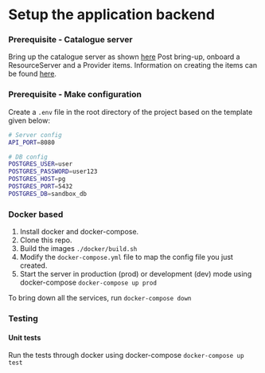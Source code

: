 # Setup the application backend

### Prerequisite - Catalogue server
Bring up the catalogue server as shown [here](https://github.com/datakaveri/iudx-catalogue-server)
Post bring-up, onboard a ResourceServer and a Provider items.
Information on creating the items can be found [here](https://docs.iudx.org.in).

### Prerequisite - Make configuration

Create a `.env` file in the root directory of the project based on the template given below:

```sh
# Server config
API_PORT=8080

# DB config
POSTGRES_USER=user
POSTGRES_PASSWORD=user123
POSTGRES_HOST=pg
POSTGRES_PORT=5432
POSTGRES_DB=sandbox_db
```

### Docker based

1. Install docker and docker-compose.
2. Clone this repo.
3. Build the images
   `./docker/build.sh`
4. Modify the `docker-compose.yml` file to map the config file you just created.
5. Start the server in production (prod) or development (dev) mode using docker-compose
   ` docker-compose up prod `

To bring down all the services, run `docker-compose down`

### Testing

#### Unit tests

Run the tests through docker using docker-compose
   ` docker-compose up test `
